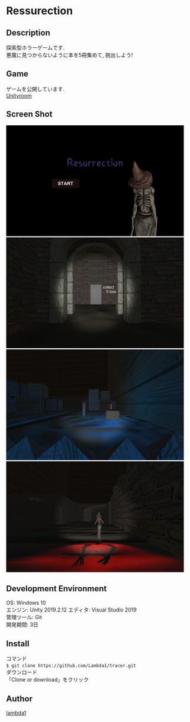 Ressurection
====
## Description
探索型ホラーゲームです.  
悪魔に見つからないように本を5冊集めて, 脱出しよう!

## Game  
ゲームを公開しています.  
[Unityroom](https://unityroom.com/games/lambda_ressurection)

## Screen Shot  
![Title](https://github.com/lambda1/tracer/blob/master/ss/scene1.png)  
![Game1](https://github.com/lambda1/tracer/blob/master/ss/scene2.png)  
![Game2](https://github.com/lambda1/tracer/blob/master/ss/scene3.png)  
![Game3](https://github.com/lambda1/tracer/blob/master/ss/scene4.png)  

## Development Environment  
OS: Windows 10  
エンジン: Unity 2019.2.12
エディタ: Visual Studio 2019  
管理ツール: Git  
開発期間: 3日  

## Install  
コマンド  
`$ git clone https://github.com/Lambda1/tracer.git`  
ダウンロード  
「Clone or download」をクリック  
  
## Author
[lambda1](https://github.com/lambda1)

